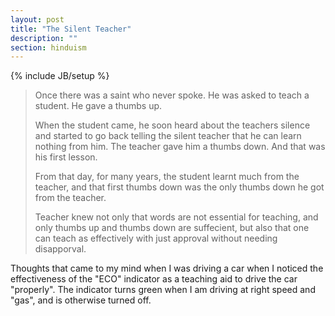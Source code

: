 ```yaml
---
layout: post
title: "The Silent Teacher"
description: ""
section: hinduism
---
```

{% include JB/setup %}

> Once there was a saint who never spoke. He was asked to teach a student. He
> gave a thumbs up.
>
> When the student came, he soon heard about the teachers silence and started
> to go back telling the silent teacher that he can learn nothing from him. The
> teacher gave him a thumbs down. And that was his first lesson.
>
> From that day, for many years, the student learnt much from the teacher, and
> that first thumbs down was the only thumbs down he got from the teacher.
>
> Teacher knew not only that words are not essential for teaching, and only
> thumbs up and thumbs down are suffecient, but also that one can teach as
> effectively with just approval without needing disapporval.

Thoughts that came to my mind when I was driving a car when I noticed the
effectiveness of the "ECO" indicator as a teaching aid to drive the car
"properly". The indicator turns green when I am driving at right speed and
"gas", and is otherwise turned off.
